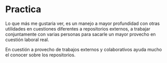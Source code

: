 # Practica

Lo que más me gustaria ver, es un manejo a mayor profundidad con otras utilidades en
cuestiones diferentes a repositorios externos, a trabajar conjuntamente con varias personas
para sacarle un mayor provecho en cuestión laboral real.

En cuestión a provecho de trabajos externos y colaborativos ayuda mucho el conocer sobre 
los repositorios.
